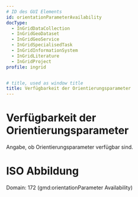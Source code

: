 ```yaml
---
# ID des GUI Elements
id: orientationParameterAvailability
docType:
  - InGridDataCollection
  - InGridGeoDataset
  - InGridGeoService
  - InGridSpecialisedTask
  - InGridInformationSystem
  - InGridLiterature
  - InGridProject
profile: ingrid


# title, used as window title
title: Verfügbarkeit der Orientierungsparameter
---
```


# Verfügbarkeit der Orientierungsparameter

Angabe, ob Orientierungsparameter verfügbar sind.

# ISO Abbildung

Domain: 172 (gmd:orientationParameter Availability)